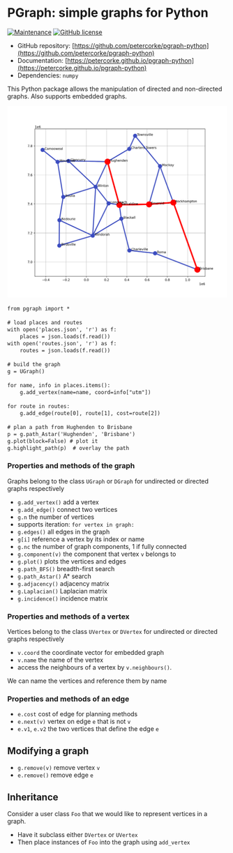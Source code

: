 # PGraph: simple graphs for Python

[![Maintenance](https://img.shields.io/badge/Maintained%3F-yes-green.svg)](https://github.com/petercorke/pgraph-python/graphs/commit-activity)
[![GitHub license](https://img.shields.io/github/license/Naereen/StrapDown.js.svg)](https://github.com/petercorke/pgraph-python/blob/master/LICENSE)

- GitHub repository: [https://github.com/petercorke/pgraph-python](https://github.com/petercorke/pgraph-python)
- Documentation: [https://petercorke.github.io/pgraph-python](https://petercorke.github.io/pgraph-python)
- Dependencies: `numpy`


This Python package allows the manipulation of directed and non-directed graphs.  Also supports embedded graphs.

![road network](https://github.com/petercorke/pgraph-python/raw/master/examples/roads.png)

```
from pgraph import *

# load places and routes
with open('places.json', 'r') as f:
    places = json.loads(f.read())
with open('routes.json', 'r') as f:
    routes = json.loads(f.read())

# build the graph
g = UGraph()

for name, info in places.items():
    g.add_vertex(name=name, coord=info["utm"])

for route in routes:
    g.add_edge(route[0], route[1], cost=route[2])

# plan a path from Hughenden to Brisbane
p = g.path_Astar('Hughenden', 'Brisbane')
g.plot(block=False) # plot it
g.highlight_path(p)  # overlay the path
```

### Properties and methods of the graph
Graphs belong to the class `UGraph` or `DGraph` for undirected or directed graphs respectively

- `g.add_vertex()` add a vertex
- `g.add_edge()` connect two vertices
- `g.n` the number of vertices
- supports iteration: `for vertex in graph:`
- `g.edges()` all edges in the graph
- `g[i]` reference a vertex by its index or name
- `g.nc` the number of graph components, 1 if fully connected
- `g.component(v)` the component that vertex `v` belongs to
- `g.plot()` plots the vertices and edges
- `g.path_BFS()` breadth-first search
- `g.path_Astar()` A* search
- `g.adjacency()` adjacency matrix
- `g.Laplacian()` Laplacian matrix
- `g.incidence()` incidence matrix

### Properties and methods of a vertex
Vertices belong to the class `UVertex` or `DVertex` for undirected or directed graphs respectively

- `v.coord` the coordinate vector for embedded graph
- `v.name` the name of the vertex
- access the neighbours of a vertex by `v.neighbours()`.

We can name the vertices and reference them by name

### Properties and methods of an edge
- `e.cost` cost of edge for planning methods
- `e.next(v)` vertex on edge `e` that is not `v`
- `e.v1`, `e.v2` the two vertices that define the edge `e`

## Modifying a graph

- `g.remove(v)` remove vertex `v`
- `e.remove()` remove edge `e`

## Inheritance

Consider a user class `Foo` that we would like to represent vertices in a graph.

- Have it subclass either `DVertex` or `UVertex`
- Then place instances of `Foo` into the graph using `add_vertex`




